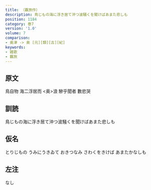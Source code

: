 ```yaml
---
title: （覊旅作）
description: 鳥じもの海に浮き居て沖つ波騒くを聞けばあまた悲しも
position: 1184
category: 巻7
version: '1.0'
volume: 7
comparison:
- 奥津 -> 奥 [元][類][古][紀]
keywords:
- 雑歌
- 羈旅
---
```


## 原文

鳥自物 海二浮居而 <奥>浪 驂乎聞者 數悲哭

## 訓読

鳥じもの海に浮き居て沖つ波騒くを聞けばあまた悲しも

## 仮名

とりじもの うみにうきゐて おきつなみ さわくをきけば あまたかなしも

## 左注

なし
